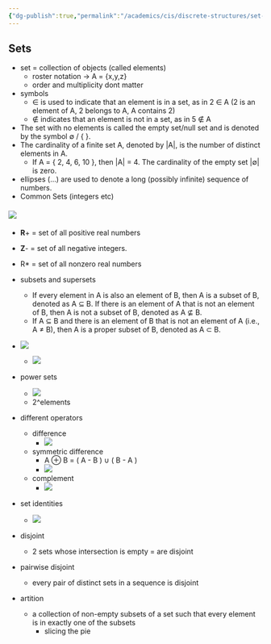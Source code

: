 ```yaml
---
{"dg-publish":true,"permalink":"/academics/cis/discrete-structures/set-theory/","created":"2023-11-19T02:08:52.374-05:00","updated":"2025-07-08T10:47:55.436-04:00"}
---
```


## Sets
- set = collection of objects (called elements)
	- roster notation -> A = {x,y,z}
	- order and multiplicity dont matter
- symbols
	- ∈ is used to indicate that an element is in a set, as in 2 ∈ A (2 is an element of A, 2 belongs to A, A contains 2)
	- ∉ indicates that an element is not in a set, as in 5 ∉ A 
- The set with no elements is called the empty set/null set and is denoted by the symbol ∅ / { }.
- The cardinality of a finite set A, denoted by |A|, is the number of distinct elements in A. 
	- If A = { 2, 4, 6, 10 }, then |A| = 4. The cardinality of the empty set |∅| is zero.
- ellipses (...) are used to denote a long (possibly infinite) sequence of numbers.
- Common Sets (integers etc)
 #### ![](https://i.imgur.com/Hn2NAr6.png)
- **R**+ = set of all positive real numbers
- **Z**- = set of all negative integers.
- R* = set of all nonzero real numbers
- subsets and supersets
	- If every element in A is also an element of B, then A is a subset of B, denoted as A ⊆ B. If there is an element of A that is not an element of B, then A is not a subset of B, denoted as A ⊈ B.
	- If A ⊆ B and there is an element of B that is not an element of A (i.e., A ≠ B), then A is a proper subset of B, denoted as A ⊂ B.


- ![](https://i.imgur.com/uWwaNy4.png)
	- ![](https://i.imgur.com/N5z5FRo.png)
- power sets
	- ![](https://i.imgur.com/bjMxeeS.png)
	- 2^elements
- different operators
	- difference
		- ![](https://i.imgur.com/ehwyXhm.png)
	- symmetric difference
		- A ⊕ B = ( A - B ) ∪ ( B - A )
		- ![](https://i.imgur.com/GTKncAd.png)
	- complement
		- ![](https://i.imgur.com/WSiTqL0.png)
- set identities
	- ![](https://i.imgur.com/h8itRKM.png)
- disjoint
	- 2 sets whose intersection is empty = are disjoint
- pairwise disjoint
	- every pair of distinct sets in a sequence is disjoint
- artition
	- a collection of non-empty subsets of a set such that every element is in exactly one of the subsets 
		- slicing the pie